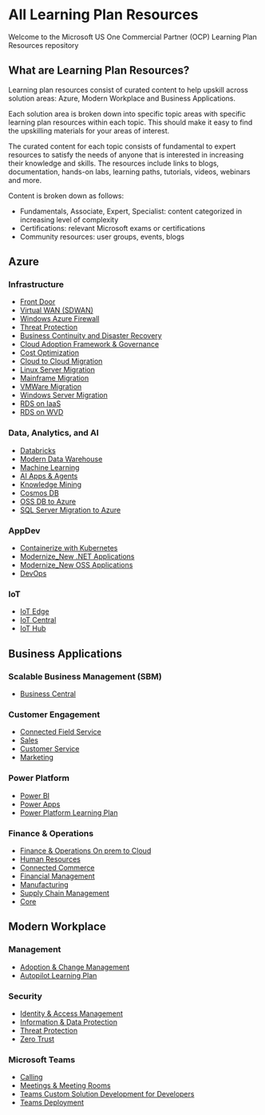 # All Learning Plan Resources

Welcome to the Microsoft US One Commercial Partner (OCP) Learning Plan Resources repository

## What are Learning Plan Resources?

Learning plan resources consist of curated content to help upskill across solution areas: Azure, Modern Workplace and Business Applications.  

Each solution area is broken down into specific topic areas with specific learning plan resources within each topic. This should make it easy to find the upskilling materials for your areas of interest.

The curated content for each topic consists of fundamental to expert resources to satisfy the needs of anyone that is interested in increasing their knowledge and skills. The resources include links to blogs, documentation, hands-on labs, learning paths, tutorials, videos, webinars and more.

Content is broken down as follows:

* Fundamentals, Associate, Expert, Specialist: content categorized in increasing level of complexity
* Certifications: relevant Microsoft exams or certifications
* Community resources: user groups, events, blogs

## Azure

### Infrastructure

* [Front Door](../Azure/Infrastructure/Front%20Door.md)
* [Virtual WAN (SDWAN)](/PartnerResourcesTest/LearningPlanResources/Azure/Infrastructure/Virtual%20WAN%20(SDWAN).md)
* [Windows Azure Firewall](/PartnerResourcesTest/LearningPlanResources/Azure/Infrastructure/Windows%20Azure%20Firewall.md)
* [Threat Protection](/PartnerResourcesTest/LearningPlanResources/Azure/Infrastructure/Threat%20Protection.md)
* [Business Continuity and Disaster Recovery](/PartnerResourcesTest/LearningPlanResources/Azure/Infrastructure/Business%20Continuity%20and%20Disaster%20Recovery.md)
* [Cloud Adoption Framework & Governance](/PartnerResourcesTest/LearningPlanResources/Azure/Infrastructure/Cloud%20Adoption%20Framework%20&%20Governance.md)
* [Cost Optimization](/PartnerResourcesTest/LearningPlanResources/Azure/Infrastructure/Cost%20Optimization.md)
* [Cloud to Cloud Migration](/PartnerResourcesTest/LearningPlanResources/Azure/Infrastructure/Cloud%20to%20Cloud%20Migration.md)
* [Linux Server Migration](/PartnerResourcesTest/LearningPlanResources/Azure/Infrastructure/Linux%20Server%20Migration.md)
* [Mainframe Migration](/PartnerResourcesTest/LearningPlanResources/Azure/Infrastructure/Mainframe%20Migration.md)
* [VMWare Migration](/PartnerResourcesTest/LearningPlanResources/Azure/Infrastructure/VMWare%20Migration.md)
* [Windows Server Migration](/PartnerResourcesTest/LearningPlanResources/Azure/Infrastructure/Windows%20Server%20Migration.md)
* [RDS on IaaS](/PartnerResourcesTest/LearningPlanResources/Azure/Infrastructure/RDS%20on%20IaaS.md)
* [RDS on WVD](/PartnerResourcesTest/LearningPlanResources/Azure/Infrastructure/RDS%20on%20WVD.md)

### Data, Analytics, and AI

* [Databricks](/PartnerResourcesTest/LearningPlanResources/Azure/Data,%20Analytics,%20and%20AI/Databricks.md)
* [Modern Data Warehouse](/PartnerResourcesTest/LearningPlanResources/Azure/Data,%20Analytics,%20and%20AI/Modern%20Data%20Warehouse.md)
* [Machine Learning](/PartnerResourcesTest/LearningPlanResources/Azure/Data,%20Analytics,%20and%20AI/Machine%20Learning.md)
* [AI Apps & Agents](/PartnerResourcesTest/LearningPlanResources/Azure/Data,%20Analytics,%20and%20AI/AI%20Apps%20&%20Agents.md)
* [Knowledge Mining](/PartnerResourcesTest/LearningPlanResources/Azure/Data,%20Analytics,%20and%20AI/Knowledge%20Mining.md)
* [Cosmos DB](/PartnerResourcesTest/LearningPlanResources/Azure/Data,%20Analytics,%20and%20AI/Cosmos%20DB.md)
* [OSS DB to Azure](/PartnerResourcesTest/LearningPlanResources/Azure/Data,%20Analytics,%20and%20AI/OSS%20DB%20to%20Azure.md)
* [SQL Server Migration to Azure](/PartnerResourcesTest/LearningPlanResources/Azure/Data,%20Analytics,%20and%20AI/SQL%20Server%20Migration%20to%20Azure.md)

### AppDev

* [Containerize with Kubernetes](/PartnerResourcesTest/LearningPlanResources/Azure/AppDev/Containerize%20with%20Kubernetes.md)
* [Modernize_New .NET Applications](/PartnerResourcesTest/LearningPlanResources/Azure/AppDev/Modernize_New%20.NET%20Applications.md)
* [Modernize_New OSS Applications](/PartnerResourcesTest/LearningPlanResources/Azure/AppDev/Modernize_New%20OSS%20Applications.md)
* [DevOps](/PartnerResourcesTest/LearningPlanResources/Azure/AppDev/DevOps.md)

### IoT

* [IoT Edge](/PartnerResourcesTest/LearningPlanResources/Azure/IoT/IoT%20Edge.md)
* [IoT Central](/PartnerResourcesTest/LearningPlanResources/Azure/IoT/IoT%20Central.md)
* [IoT Hub](/PartnerResourcesTest/LearningPlanResources/Azure/IoT/IoT%20Hub.md)

## Business Applications

### Scalable Business Management (SBM)

* [Business Central](/PartnerResourcesTest/LearningPlanResources/Business%20Applications/Scalable%20Business%20Management%20(SBM)/Modernize%20Finance%20&%20Operations.md)

### Customer Engagement

* [Connected Field Service](/PartnerResourcesTest/LearningPlanResources/Business%20Applications/Customer%20Engagement/Connected%20Field%20Service.md)
* [Sales](/PartnerResourcesTest/LearningPlanResources/Business%20Applications/Customer%20Engagement/Intelligent%20Sales%20&%20Marketing.md)
* [Customer Service](/PartnerResourcesTest/LearningPlanResources/Business%20Applications/Customer%20Engagement/Proactive%20Customer%20Service.md)
* [Marketing](/PartnerResourcesTest/LearningPlanResources/Business%20Applications/Customer%20Engagement/Intelligent%20Sales%20&%20Marketing.md)

### Power Platform

* [Power BI](/PartnerResourcesTest/LearningPlanResources/Business%20Applications/Power%20Platform/Modern%20Analytics.md)
* [Power Apps](/PartnerResourcesTest/LearningPlanResources/Business%20Applications/Power%20Platform/App%20Modernization.md)
* [Power Platform Learning Plan](/PartnerResourcesTest/LearningPlanResources/Business%20Applications/Power%20Platform/Power%20Platform%20Learning%20Plan.md)

### Finance & Operations

* [Finance & Operations On prem to Cloud](/PartnerResourcesTest/LearningPlanResources/Business%20Applications/Finance%20&%20Operations/Finance%20&%20Operations%20On%20prem%20to%20Cloud.md)
* [Human Resources](/PartnerResourcesTest/LearningPlanResources/Business%20Applications/Finance%20&%20Operations/Modernize%20Human%20Resources.md)
* [Connected Commerce](/PartnerResourcesTest/LearningPlanResources/Business%20Applications/Finance%20&%20Operations/Connected%20Commerce.md)
* [Financial Management](/PartnerResourcesTest/LearningPlanResources/Business%20Applications/Finance%20&%20Operations/Financial%20Management.md)
* [Manufacturing](/PartnerResourcesTest/LearningPlanResources/Business%20Applications/Finance%20&%20Operations/Manufacturing.md)
* [Supply Chain Management](/PartnerResourcesTest/LearningPlanResources/Business%20Applications/Finance%20&%20Operations/Supply%20Chain%20Management.md)
* [Core](/PartnerResourcesTest/LearningPlanResources/Business%20Applications/Finance%20&%20Operations/Core.md)

## Modern Workplace

### Management

* [Adoption & Change Management](/PartnerResourcesTest/LearningPlanResources/Modern%20Workplace/Management/Adoption%20&%20Change%20Management.md)
* [Autopilot Learning Plan](/PartnerResourcesTest/LearningPlanResources/Modern%20Workplace/Management/Autopilot%20Learning%20Plan.md)

### Security

* [Identity & Access Management](/PartnerResourcesTest/LearningPlanResources/Modern%20Workplace/Security/Identity%20&%20Access%20Management.md)
* [Information & Data Protection](/PartnerResourcesTest/LearningPlanResources/Modern%20Workplace/Security/Information%20&%20Data%20Protection.md)
* [Threat Protection](/PartnerResourcesTest/LearningPlanResources/Modern%20Workplace/Security/Threat%20Protection.md)
* [Zero Trust](/PartnerResourcesTest/LearningPlanResources/Modern%20Workplace/Security/Zero%20Trust.md)

### Microsoft Teams

* [Calling](/PartnerResourcesTest/LearningPlanResources/Modern%20Workplace/Microsoft%20Teams/Calling.md)
* [Meetings & Meeting Rooms](/PartnerResourcesTest/LearningPlanResources/Modern%20Workplace/Microsoft%20Teams/Meetings%20&%20Meeting%20Rooms.md)
* [Teams Custom Solution Development for Developers](/PartnerResourcesTest/LearningPlanResources/Modern%20Workplace/Microsoft%20Teams/Teams%20Custom%20Solution%20Development%20for%20Developers.md)
* [Teams Deployment](/PartnerResourcesTest/LearningPlanResources/Modern%20Workplace/Microsoft%20Teams/Teams%20Deployment.md)
